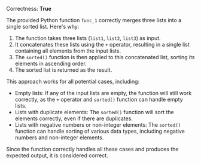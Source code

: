 Correctness: **True**

The provided Python function `func_1` correctly merges three lists into a single sorted list. Here's why:

1. The function takes three lists (`list1`, `list2`, `list3`) as input.
2. It concatenates these lists using the `+` operator, resulting in a single list containing all elements from the input lists.
3. The `sorted()` function is then applied to this concatenated list, sorting its elements in ascending order.
4. The sorted list is returned as the result.

This approach works for all potential cases, including:

* Empty lists: If any of the input lists are empty, the function will still work correctly, as the `+` operator and `sorted()` function can handle empty lists.
* Lists with duplicate elements: The `sorted()` function will sort the elements correctly, even if there are duplicates.
* Lists with negative numbers or non-integer elements: The `sorted()` function can handle sorting of various data types, including negative numbers and non-integer elements.

Since the function correctly handles all these cases and produces the expected output, it is considered correct.